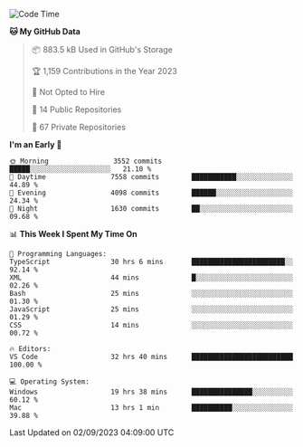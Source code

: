 <!--START_SECTION:waka-->
![Code Time](http://img.shields.io/badge/Code%20Time-4%2C544%20hrs%2030%20mins-blue)

**🐱 My GitHub Data** 

> 📦 883.5 kB Used in GitHub's Storage 
 > 
> 🏆 1,159 Contributions in the Year 2023
 > 
> 🚫 Not Opted to Hire
 > 
> 📜 14 Public Repositories 
 > 
> 🔑 67 Private Repositories 
 > 
**I'm an Early 🐤** 

```text
🌞 Morning                3552 commits        █████░░░░░░░░░░░░░░░░░░░░   21.10 % 
🌆 Daytime                7558 commits        ███████████░░░░░░░░░░░░░░   44.89 % 
🌃 Evening                4098 commits        ██████░░░░░░░░░░░░░░░░░░░   24.34 % 
🌙 Night                  1630 commits        ██░░░░░░░░░░░░░░░░░░░░░░░   09.68 % 
```


📊 **This Week I Spent My Time On** 

```text
💬 Programming Languages: 
TypeScript               30 hrs 6 mins       ███████████████████████░░   92.14 % 
XML                      44 mins             █░░░░░░░░░░░░░░░░░░░░░░░░   02.26 % 
Bash                     25 mins             ░░░░░░░░░░░░░░░░░░░░░░░░░   01.30 % 
JavaScript               25 mins             ░░░░░░░░░░░░░░░░░░░░░░░░░   01.29 % 
CSS                      14 mins             ░░░░░░░░░░░░░░░░░░░░░░░░░   00.72 % 

🔥 Editors: 
VS Code                  32 hrs 40 mins      █████████████████████████   100.00 % 

💻 Operating System: 
Windows                  19 hrs 38 mins      ███████████████░░░░░░░░░░   60.12 % 
Mac                      13 hrs 1 min        ██████████░░░░░░░░░░░░░░░   39.88 % 
```


 Last Updated on 02/09/2023 04:09:00 UTC
<!--END_SECTION:waka-->


